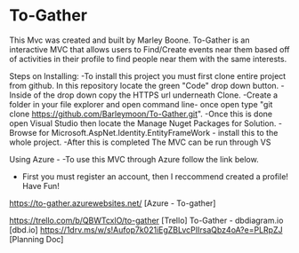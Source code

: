# To-Gather

This Mvc was created and built by Marley Boone. 
To-Gather is an interactive MVC that allows users to Find/Create events near them based off of activities in their profile to find people near them with the same interests. 

Steps on Installing: 
  -To install this project you must first clone entire project from github. In this repository locate the green "Code" drop down button. 
  -Inside of the drop down copy the HTTPS url underneath Clone. 
  -Create a folder in your file explorer and open command line- once open type "git clone https://github.com/Barleymoon/To-Gather.git". 
  -Once this is done open Visual Studio then locate the Manage Nuget Packages for Solution. 
  -Browse for Microsoft.AspNet.Identity.EntityFrameWork - install this to the whole project.
  -After this is completed The MVC can be run through VS

Using Azure -
  -To use this MVC through Azure follow the link below.
  - First you must register an account, then I reccommend created a profile! Have Fun!
  
  https://to-gather.azurewebsites.net/ [Azure - To-gather]
  



https://trello.com/b/QBWTcxlO/to-gather [Trello]
To-Gather - dbdiagram.io [dbd.io]
https://1drv.ms/w/s!Aufop7k021iEgZBLvcPIIrsaQbz4oA?e=PLRpZJ [Planning Doc]
